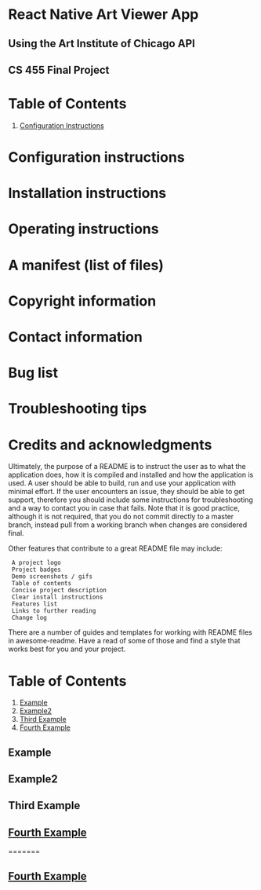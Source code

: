 # React Native Art Viewer App
## Using the Art Institute of Chicago API

## CS 455 Final Project


# Table of Contents
1. [Configuration Instructions](#configurationinstructions)
# Configuration instructions


# Installation instructions

# Operating instructions

# A manifest (list of files)

# Copyright information

# Contact information

# Bug list

# Troubleshooting tips

# Credits and acknowledgments


Ultimately, the purpose of a README is to instruct the user as to what the application does, how it is compiled and installed and how the application is used. A user should be able to build, run and use your application with minimal effort. If the user encounters an issue, they should be able to get support, therefore you should include some instructions for troubleshooting and a way to contact you in case that fails. Note that it is good practice, although it is not required, that you do not commit directly to a master branch, instead pull from a working branch when changes are considered final.

Other features that contribute to a great README file may include:

     A project logo
     Project badges
     Demo screenshots / gifs
     Table of contents
     Concise project description
     Clear install instructions
     Features list
     Links to further reading
     Change log

There are a number of guides and templates for working with README files in awesome-readme. Have a read of some of those and find a style that works best for you and your project.

# Table of Contents
1. [Example](#example)
2. [Example2](#example2)
3. [Third Example](#third-example)
4. [Fourth Example](#fourth-examplehttpwwwfourthexamplecom)


## Example
## Example2

## Third Example
## [Fourth Example](http://www.fourthexample.com) 
=======
## [Fourth Example](http://www.fourthexample.com) 
